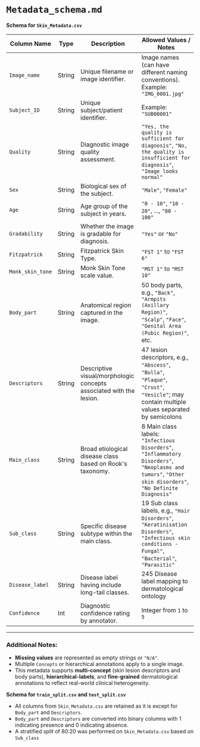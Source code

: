 
# `Metadata_schema.md`
**Schema for `Skin_Metadata.csv`**

| Column Name                       |    Type         |    Description                                                                                  |    Allowed Values / Notes                                                                                                                                         |
|-----------------------------------|--------------|----------------------------------------------------------------------------------------------|---------------------------------------------------------------------------------------------------------------------------------------------------------------|
| `Image_name`                      |    String       |    Unique filename or image identifier.                                                        |     Image names (can have different naming conventions). Example: `"IMG_0001.jpg"`                                                                                                                                       |
| `Subject_ID`                      |    String       |    Unique subject/patient identifier.                                                          |     Example: `"SUB00001"`                                                                                                    |
| `Quality`                         |    String       |    Diagnostic image quality assessment.                                                        |     `"Yes, the quality is sufficient for diagnosis"`, `"No, the quality is insufficient for diagnosis"`, `"Image looks normal"`                                   |
| `Sex`                             |    String       |    Biological sex of the subject.                                                              |     `"Male"`, `"Female"`                                                                                                                           |
| `Age`                             |    String       |    Age group of the subject in years.                                                          |     `"0 - 10"`, `"10 - 20"`, ..., `"80 - 100"`                                                                                                                     |
| `Gradability`                     |    String       |    Whether the image is gradable for diagnosis.                                                |     `"Yes"` or `"No"`                                                                                                              |
| `Fitzpatrick`                     |    String       |    Fitzpatrick Skin Type.                                                                      |     `"FST 1"` to `"FST 6"`                                                                                                                                         |
| `Monk_skin_tone`                  |    String       |    Monk Skin Tone scale value.                                                                 |     `"MST 1"` to `"MST 10"`                                                                                                                     |
| `Body_part`                       |    String       |    Anatomical region captured in the image.                                                    |     50 body parts, e.g., `"Back"`, `"Armpits (Axillary Region)"`, `"Scalp"`, `"Face"`, `"Genital Area (Pubic Region)"`, etc.                                     |
| `Descriptors`                        |    String       |    Descriptive visual/morphologic concepts associated with the lesion.                      |     47 lesion descriptors, e.g., `"Abscess"`, `"Bulla"`, `"Plaque"`, `"Crust"`, `"Vesicle"`; may contain multiple values separated by semicolons                                          |
| `Main_class` |    String     |    Broad etiological disease class based on Rook's taxonomy.                                   |     8 Main class labels: `"Infectious Disorders"`, `"Inflammatory Disorders"`, `"Neoplasms and tumors"`, `"Other skin disorders"`, `"No Definite Diagnosis"`                          |
| `Sub_class`                       |    String       |    Specific disease subtype within the main class.                                             |     19 Sub class labels, e.g., `"Hair Disorders"`, `"Keratinisation Disorders"`, `"Infectious skin conditions - Fungal"`, `"Bacterial"`, `"Parasitic"`                                  |
| `Disease_label`                   |    String       |    Disease label having include long-tail classes.                                             |     245 Disease label mapping to dermatological ontology                                                               |
| `Confidence`                      |    Int          |    Diagnostic confidence rating by annotator.                                                  |     Integer from `1` to `5`                                                                                                                                         |
---

### Additional Notes:

- **Missing values** are represented as empty strings or `"N/A"`.
- Multiple `Concepts` or hierarchical annotations apply to a single image.
- This metadata supports **multi-concept** (skin lesion descriptors and body parts), **hierarchical-labels**, and **fine-grained** dermatological annotations to reflect real-world clinical heterogeneity.


**Schema for `train_split.csv` and `test_split.csv`**

- All columns from `Skin_Metadata.csv` are retained as it is except for `Body_part` and `Descriptors`.
- `Body_part` and `Descriptors` are converted into binary columns with 1 indicating presence and 0 indicating absence.
- A stratified split of 80:20 was performed on `Skin_Metadata.csv` based on `Sub_class`
